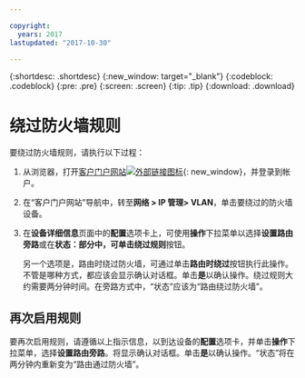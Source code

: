 ```yaml
---

copyright:
  years: 2017
lastupdated: "2017-10-30"

---
```


{:shortdesc: .shortdesc}
{:new_window: target="_blank"}
{:codeblock: .codeblock}
{:pre: .pre}
{:screen: .screen}
{:tip: .tip}
{:download: .download}

# 绕过防火墙规则

要绕过防火墙规则，请执行以下过程：

1. 从浏览器，打开[客户门户网站![外部链接图标](../../icons/launch-glyph.svg "外部链接图标")](https://control.softlayer.com/){: new_window}，并登录到帐户。
2. 在“客户门户网站”导航中，转至**网络 > IP 管理> VLAN**，单击要绕过的防火墙设备。
3. 在**设备详细信息**页面中的**配置**选项卡上，可使用**操作**下拉菜单以选择**设置路由旁路**或在**状态：**部分中，可单击**绕过规则**按钮。 

	另一个选项是，路由时绕过防火墙，可通过单击**路由时绕过**按钮执行此操作。不管是哪种方式，都应该会显示确认对话框。单击**是**以确认操作。绕过规则大约需要两分钟时间。在旁路方式中，“状态”应该为“路由绕过防火墙”。

## 再次启用规则

要再次启用规则，请遵循以上指示信息，以到达设备的**配置**选项卡，并单击**操作**下拉菜单，选择**设置路由旁路**。将显示确认对话框。单击**是**以确认操作。“状态”将在两分钟内重新变为“路由通过防火墙”。
